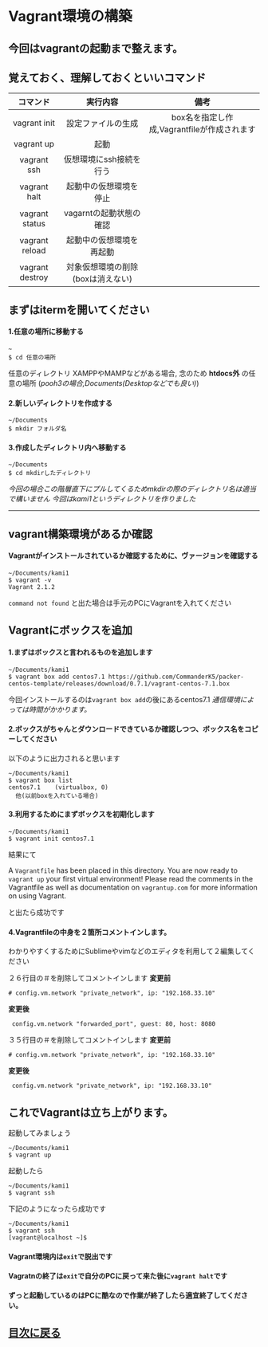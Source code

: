 # Vagrant環境の構築
## 今回はvagrantの起動まで整えます。
## 覚えておく、理解しておくといいコマンド
| コマンド            | 実行内容| 備考 |
| :-:                | :-: | :-:  |
| vagrant init       | 設定ファイルの生成 | box名を指定し作成,Vagrantfileが作成されます |
| vagrant up         | 起動 | |
| vagrant ssh        | 仮想環境にssh接続を行う | |
| vagrant halt       | 起動中の仮想環境を停止| |
| vagrant status     | vagarntの起動状態の確認 | |
| vagrant reload     | 起動中の仮想環境を再起動 | |
| vagrant destroy    | 対象仮想環境の削除(boxは消えない) | |

## まずはitermを開いてください



#### 1.任意の場所に移動する

```
~
$ cd 任意の場所
```
任意のディレクトリ
XAMPPやMAMPなどがある場合,
念のため __htdocs外__ の任意の場所
(_pooh3の場合,Documents(Desktopなどでも良い)_)


#### 2.新しいディレクトリを作成する

```
~/Documents
$ mkdir フォルダ名
```

#### 3.作成したディレクトリ内へ移動する

```
~/Documents
$ cd mkdirしたディレクトリ
```

_今回の場合この階層直下にプルしてくるためmkdirの際のディレクトリ名は適当で構いません
今回はkami1というディレクトリを作りました_

---

## vagrant構築環境があるか確認
#### Vagrantがインストールされているか確認するために、ヴァージョンを確認する

```
~/Documents/kami1
$ vagrant -v
Vagrant 2.1.2
```

`command not found`
と出た場合は手元のPCにVagrantを入れてください
## Vagrantにボックスを追加

#### 1.まずはボックスと言われるものを追加します

```
~/Documents/kami1 
$ vagrant box add centos7.1 https://github.com/CommanderK5/packer-centos-template/releases/download/0.7.1/vagrant-centos-7.1.box
```

今回インストールするのは`vagrant box add`の後にあるcentos7.1
_通信環境によっては時間がかかります。_

#### 2.ボックスがちゃんとダウンロードできているか確認しつつ、ボックス名をコピーしてください

以下のように出力されると思います

```
~/Documents/kami1
$ vagrant box list
centos7.1    (virtualbox, 0)
  他(以前boxを入れている場合)
```

#### 3.利用するためにまずボックスを初期化します
```
~/Documents/kami1
$ vagrant init centos7.1
```
結果にて

A `Vagrantfile` has been placed in this directory. You are now
ready to `vagrant up` your first virtual environment! Please read
the comments in the Vagrantfile as well as documentation on
`vagrantup.com` for more information on using Vagrant.

と出たら成功です

#### 4.Vagrantfileの中身を２箇所コメントインします。
わかりやすくするためにSublimeやvimなどのエディタを利用して２編集してください


２６行目の＃を削除してコメントインします
__変更前__
```
# config.vm.network "private_network", ip: "192.168.33.10"
```
__変更後__
```
 config.vm.network "forwarded_port", guest: 80, host: 8080
```

３５行目の＃を削除してコメントインします
__変更前__
```
# config.vm.network "private_network", ip: "192.168.33.10"
```
__変更後__
```
 config.vm.network "private_network", ip: "192.168.33.10"
```

## これでVagrantは立ち上がります。
起動してみましょう
```
~/Documents/kami1
$ vagrant up
```
起動したら
```
~/Documents/kami1
$ vagrant ssh
```
下記のようになったら成功です
```
~/Documents/kami1
$ vagrant ssh
[vagrant@localhost ~]$
```

#### Vagrant環境内は`exit`で脱出です

#### Vagratnの終了は`exit`で自分のPCに戻って来た後に`vagrant halt`です
__ずっと起動しているのはPCに酷なので作業が終了したら適宜終了してください。__

## [目次に戻る](/../README.md) 